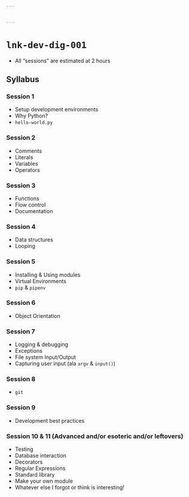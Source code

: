 ```yaml
---


---
```


<h1 id="lnk-dev-dig-001"><code>lnk-dev-dig-001</code></h1>
<ul>
<li>All “sessions” are estimated at 2 hours</li>
</ul>
<h2 id="syllabus">Syllabus</h2>
<h3 id="session-1">Session 1</h3>
<ul>
<li>Setup development environments</li>
<li>Why Python?</li>
<li><code>hello-world.py</code></li>
</ul>
<h3 id="session-2">Session 2</h3>
<ul>
<li>Comments</li>
<li>Literals</li>
<li>Variables</li>
<li>Operators</li>
</ul>
<h3 id="session-3">Session 3</h3>
<ul>
<li>Functions</li>
<li>Flow control</li>
<li>Documentation</li>
</ul>
<h3 id="session-4">Session 4</h3>
<ul>
<li>Data structures</li>
<li>Looping</li>
</ul>
<h3 id="session-5">Session 5</h3>
<ul>
<li>Installing &amp; Using modules</li>
<li>Virtual Environments</li>
<li><code>pip</code> &amp; <code>pipenv</code></li>
</ul>
<h3 id="session-6">Session 6</h3>
<ul>
<li>Object Orientation</li>
</ul>
<h3 id="session-7">Session 7</h3>
<ul>
<li>Logging &amp; debugging</li>
<li>Exceptions</li>
<li>File system Input/Output</li>
<li>Capturing user input (ala <code>argv</code> &amp; <code>input()</code>)</li>
</ul>
<h3 id="session-8">Session 8</h3>
<ul>
<li><code>git</code></li>
</ul>
<h3 id="session-9">Session 9</h3>
<ul>
<li>Development best practices</li>
</ul>
<h3 id="session-10--11-advanced-andor-esoteric-andor-leftovers">Session 10 &amp; 11 (Advanced and/or esoteric and/or leftovers)</h3>
<ul>
<li>Testing</li>
<li>Database interaction</li>
<li>Decorators</li>
<li>Regular Expressions</li>
<li>Standard library</li>
<li>Make your own module</li>
<li>Whatever else I forgot or think is interesting!</li>
</ul>

